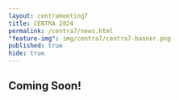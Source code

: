 ```yaml
---
layout: centrameeting7
title: CENTRA 2024
permalink: /centra7/news.html
"feature-img": img/centra7/centra7-banner.png
published: true
hide: true
---
```


## Coming Soon!

<!--## Important Dates

- 2023.06.09: CENTRA 6 registration open
- 2023.08.15: CENTRA 6 regular registration closes (dietary, accessibility, and name badge information accepted)
- 2023.08.25: [Paper submissions](https://www.globalcentra.org/centra6/workshop.html) deadline
- 2023.09.01: Notification of paper acceptance
- 2023.09.15: Camera-ready deadline

As soon as possible: check [Visa Information](https://www.globalcentra.org/centra6/visainfo.html) and follow up accordingly if you need to obtain a visa to enter the United States of America.

## CENTRA 6 in the News

- [Indiana University announces CENTRA 6 keynote speaker](https://go.iu.edu/4Qjo)
-->
